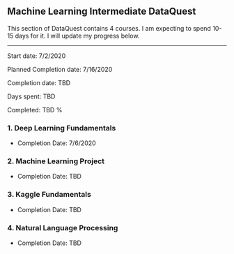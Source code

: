 ## Machine Learning Intermediate DataQuest

This section of DataQuest contains 4 courses. I am expecting to spend 10-15 days for it. I will update my progress below.
***

Start date: 7/2/2020

Planned Completion date: 7/16/2020

Completion date: TBD

Days spent: TBD

Completed: TBD %

### 1. Deep Learning Fundamentals
 - Completion Date: 7/6/2020

### 2. Machine Learning Project
 - Completion Date: TBD
 
### 3. Kaggle Fundamentals
 - Completion Date: TBD
 
### 4. Natural Language Processing
 - Completion Date: TBD
